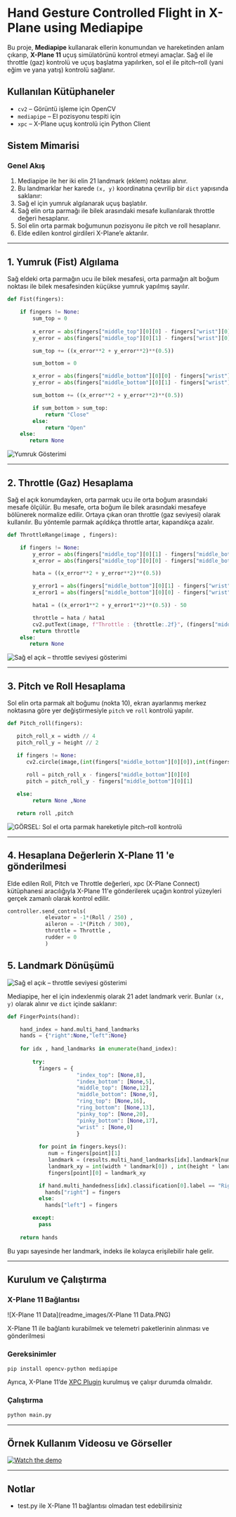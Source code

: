 
# Hand Gesture Controlled Flight in X-Plane using Mediapipe

Bu proje, **Mediapipe** kullanarak ellerin konumundan ve hareketinden anlam çıkarıp, **X-Plane 11** uçuş simülatörünü kontrol etmeyi amaçlar. Sağ el ile throttle (gaz) kontrolü ve uçuş başlatma yapılırken, sol el ile pitch–roll (yani eğim ve yana yatış) kontrolü sağlanır.

## Kullanılan Kütüphaneler

* `cv2` – Görüntü işleme için OpenCV
* `mediapipe` – El pozisyonu tespiti için
* `xpc` – X-Plane uçuş kontrolü için Python Client

## Sistem Mimarisi

### Genel Akış

1. Mediapipe ile her iki elin 21 landmark (eklem) noktası alınır.
2. Bu landmarklar her karede `(x, y)` koordinatına çevrilip bir `dict` yapısında saklanır:
3. Sağ el için yumruk algılanarak uçuş başlatılır.
4. Sağ elin orta parmağı ile bilek arasındaki mesafe kullanılarak throttle değeri hesaplanır.
5. Sol elin orta parmak boğumunun pozisyonu ile pitch ve roll hesaplanır.
6. Elde edilen kontrol girdileri X-Plane’e aktarılır.

---

## 1. Yumruk (Fist) Algılama

Sağ eldeki orta parmağın ucu ile bilek mesafesi,
orta parmağın alt boğum noktası ile bilek mesafesinden küçükse yumruk yapılmış sayılır.

```python
def Fist(fingers):

    if fingers != None:
        sum_top = 0
      
        x_error = abs(fingers["middle_top"][0][0] - fingers["wrist"][0][0])
        y_error = abs(fingers["middle_top"][0][1] - fingers["wrist"][0][1])

        sum_top += ((x_error**2 + y_error**2)**(0.5))

        sum_bottom = 0

        x_error = abs(fingers["middle_bottom"][0][0] - fingers["wrist"][0][0])
        y_error = abs(fingers["middle_bottom"][0][1] - fingers["wrist"][0][1])

        sum_bottom += ((x_error**2 + y_error**2)**(0.5))

        if sum_bottom > sum_top:
            return "Close"
        else:
            return "Open"
    else:
       return None
```

![Yumruk Gösterimi](readme_images/Fist.png)

---

## 2. Throttle (Gaz) Hesaplama

Sağ el açık konumdayken, orta parmak ucu ile orta boğum arasındaki mesafe ölçülür. Bu mesafe, orta boğum ile bilek arasındaki mesafeye bölünerek normalize edilir. Ortaya çıkan oran throttle (gaz seviyesi) olarak kullanılır.
Bu yöntemle parmak açıldıkça throttle artar, kapandıkça azalır.

```python
def ThrottleRange(image , fingers):

    if fingers != None:
        y_error = abs(fingers["middle_top"][0][1] - fingers["middle_bottom"][0][1])
        x_error = abs(fingers["middle_top"][0][0] - fingers["middle_bottom"][0][0])

        hata = ((x_error**2 + y_error**2)**(0.5))

        y_error1 = abs(fingers["middle_bottom"][0][1] - fingers["wrist"][0][1])
        x_error1 = abs(fingers["middle_bottom"][0][0] - fingers["wrist"][0][0])

        hata1 = ((x_error1**2 + y_error1**2)**(0.5)) - 50

        throttle = hata / hata1
        cv2.putText(image, f"Throttle : {throttle:.2f}", (fingers["middle_bottom"][0][0] - 50, fingers["middle_bottom"][0][1] + 50), cv2.FONT_HERSHEY_SIMPLEX, 1, (0,0,255), 2)
        return throttle
    else:
       return None
```

![Sağ el açık – throttle seviyesi gösterimi](readme_images/Throttle.png)

---

## 3. Pitch ve Roll Hesaplama

Sol elin orta parmak alt boğumu (nokta 10), ekran ayarlanmış merkez noktasına göre yer değiştirmesiyle `pitch` ve `roll` kontrolü yapılır.

```python
def Pitch_roll(fingers):

   pitch_roll_x = width // 4
   pitch_roll_y = height // 2 

   if fingers != None:
      cv2.circle(image,(int(fingers["middle_bottom"][0][0]),int(fingers["middle_bottom"][0][1])),30,(255,0,0),3)
      
      roll = pitch_roll_x - fingers["middle_bottom"][0][0] 
      pitch = pitch_roll_y - fingers["middle_bottom"][0][1]

   else:
        return None ,None

   return roll ,pitch
```

![GÖRSEL: Sol el orta parmak hareketiyle pitch–roll kontrolü](readme_images/Pitch_Roll.png)

---

## 4. Hesaplana Değerlerin X-Plane 11 'e gönderilmesi
Elde edilen Roll, Pitch ve Throttle değerleri, xpc (X-Plane Connect) kütüphanesi aracılığıyla X-Plane 11'e gönderilerek uçağın kontrol yüzeyleri gerçek zamanlı olarak kontrol edilir.

```python
controller.send_controls(
            elevator = -1*(Roll / 250) , 
            aileron = -1*(Pitch / 300),
            throttle = Throttle , 
            rudder = 0
            )
```

## 5. Landmark Dönüşümü

![Sağ el açık – throttle seviyesi gösterimi](readme_images/Landmark.PNG)

Mediapipe, her el için indexlenmiş olarak 21 adet landmark verir. Bunlar `(x, y)` olarak alınır ve `dict` içinde saklanır:

```python
def FingerPoints(hand):

    hand_index = hand.multi_hand_landmarks
    hands = {"right":None,"left":None}
    
    for idx , hand_landmarks in enumerate(hand_index):
        
        try:
          fingers = {
                      "index_top": [None,8],
                      "index_bottom": [None,5],
                      "middle_top": [None,12],
                      "middle_bottom": [None,9],
                      "ring_top": [None,16],
                      "ring_bottom": [None,13],
                      "pinky_top": [None,20],
                      "pinky_bottom": [None,17],
                      "wrist" : [None,0]
                      }
          
          for point in fingers.keys():
             num = fingers[point][1]
             landmark = (results.multi_hand_landmarks[idx].landmark[num].x,results.multi_hand_landmarks[idx].landmark[num].y)
             landmark_xy = int(width * landmark[0]) , int(height * landmark[1])
             fingers[point][0] = landmark_xy

          if hand.multi_handedness[idx].classification[0].label == "Right":
            hands["right"] = fingers
          else:
            hands["left"] = fingers

        except:
          pass
        
    return hands
```

Bu yapı sayesinde her landmark, indeks ile kolayca erişilebilir hale gelir.

---


## Kurulum ve Çalıştırma

### X-Plane 11 Bağlantısı

![X-Plane 11 Data](readme_images/X-Plane 11 Data.PNG)

X-Plane 11 ile bağlantı kurabilmek ve telemetri paketlerinin alınması ve gönderilmesi 

### Gereksinimler

```bash
pip install opencv-python mediapipe
```

Ayrıca, X-Plane 11’de [XPC Plugin](https://github.com/nasa/XPlaneConnect) kurulmuş ve çalışır durumda olmalıdır.

### Çalıştırma

```bash
python main.py
```

---

## Örnek Kullanım Videosu ve Görseller

[![Watch the demo](https://img.youtube.com/vi/mk37UO0KcNg/maxresdefault.jpg)](https://youtu.be/mk37UO0KcNg)

---

## Notlar
* test.py ile X-Plane 11 bağlantısı olmadan test edebilirsiniz


